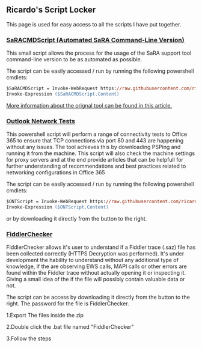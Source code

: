 ## Ricardo's Script Locker

This page is used for easy access to all the scripts I have put together.

### [SaRACMDScript (Automated SaRA Command-Line Version)](https://github.com/ricardoMpacheco/SaRACMDScript)
This small script allows the process for the usage of the SaRA support tool command-line version to be as automated as possible.

The script can be easily accessed / run by running the following powershell cmdlets:
```ps
$SaRACMDScript = Invoke-WebRequest https://raw.githubusercontent.com/ricardoMpacheco/SaRACMDScript/main/SaRACMDScript.ps1
Invoke-Expression ($SaRACMDScript.Content)
```
  
 <a href="https://docs.microsoft.com/en-us/office365/troubleshoot/administration/sara-command-line-version" target="_blank">More information about the orignal tool can be found in this article.</a>

### [Outlook Network Tests](https://github.com/ricardoMpacheco/ONT)

This powershell script will perform a range of connectivity tests to Office 365 to ensure that TCP connections via port 80 and 443 are happening without any issues. The tool achieves this by downloading PSPing and running it from the machine.
This script will also check the machine settings for proxy servers and at the end provide articles that can be helpfull for further understanding of recommendations and best practices related to networking configurations in Office 365

The script can be easily accessed / run by running the following powershell cmdlets:
```ps
$ONTScript = Invoke-WebRequest https://raw.githubusercontent.com/ricardoMpacheco/ONT/main/ONT.ps1
Invoke-Expression ($ONTScript.Content)
```
or by downloading it directly from the button to the right.


### [FiddlerChecker](https://github.com/ricardoMpacheco/FiddlerChecker)

FiddlerChecker allows it's user to understand if a Fiddler trace (.saz) file has been collected correctly (HTTPS Decryption was performed). It's under development the hability to understand without any additional type of knowledge, if the are observing EWS calls, MAPI calls or other errors are found within the Fiddler trace without actually opening it or inspecting it. Giving a small idea of the if the file will possibly contain valuable data or not.

The script can be access by downloading it directly from the button to the right. The password for the file is FiddlerChecker.

1.Export The files inside the zip

2.Double click the .bat file named "FiddlerChecker"

3.Follow the steps


